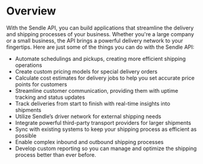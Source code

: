 # Overview

With the Sendle API, you can build applications that streamline the delivery and shipping processes of your business. Whether you're a large company or a small business, the API brings a powerful delivery network to your fingertips. Here are just some of the things you can do with the Sendle API:

- Automate schedulings and pickups, creating more efficient shipping operations
- Create custom pricing models for special delivery orders
- Calculate cost estimates for delivery jobs to help you set accurate price points for customers
- Streamline customer communication, providing them with uptime tracking and status updates
- Track deliveries from start to finish with real-time insights into shipments
- Utilize Sendle’s driver network for external shipping needs
- Integrate powerful third-party transport providers for larger shipments
- Sync with existing systems to keep your shipping process as efficient as possible
- Enable complex inbound and outbound shipping processes
- Develop custom reporting so you can manage and optimize the shipping process better than ever before.
